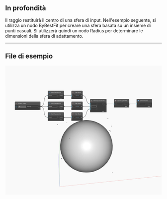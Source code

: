 ## In profondità
Il raggio restituirà il centro di una sfera di input. Nell'esempio seguente, si utilizza un nodo ByBestFit per creare una sfera basata su un insieme di punti casuali. Si utilizzerà quindi un nodo Radius per determinare le dimensioni della sfera di adattamento.
___
## File di esempio

![Radius](./Autodesk.DesignScript.Geometry.Sphere.Radius_img.jpg)

